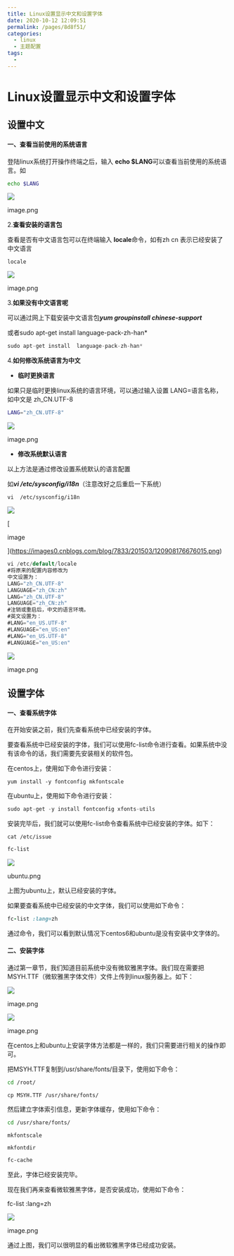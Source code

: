 ```yaml
---
title: Linux设置显示中文和设置字体
date: 2020-10-12 12:09:51
permalink: /pages/8d8f51/
categories:
  - linux
  - 主题配置
tags:
  - 
---
```

# Linux设置显示中文和设置字体

## 设置中文

#### 一、查看当前使用的系统语言

登陆linux系统打开操作终端之后，输入 **echo $LANG**可以查看当前使用的系统语言。如

```bash
echo $LANG

```

![](https://upload-images.jianshu.io/upload_images/14270006-d243829ab9ca48c9.png?imageMogr2/auto-orient/strip|imageView2/2/w/279/format/webp)

image.png

2.**查看安装的语言包**

查看是否有中文语言包可以在终端输入 **locale**命令，如有zh cn 表示已经安装了中文语言

```undefined
locale

```

![](https://upload-images.jianshu.io/upload_images/14270006-a031729a47e7dfbc.png?imageMogr2/auto-orient/strip|imageView2/2/w/270/format/webp)

image.png

3.**如果没有中文语言呢**

可以通过网上下载安装中文语言包***yum groupinstall chinese\-support***

或者sudo apt\-get install language\-pack\-zh\-han\*

```csharp
sudo apt-get install  language-pack-zh-han*

```

4.**如何修改系统语言为中文**

*   **临时更换语言**

如果只是临时更换linux系统的语言环境，可以通过输入设置 LANG=语言名称， 如中文是 zh\_CN.UTF\-8

```bash
LANG="zh_CN.UTF-8"

```

![](https://upload-images.jianshu.io/upload_images/14270006-2eb32dd83f12134b.png?imageMogr2/auto-orient/strip|imageView2/2/w/331/format/webp)

image.png

*   **修改系统默认语言**

以上方法是通过修改设置系统默认的语言配置

如***vi /etc/sysconfig/i18n***（注意改好之后重启一下系统）

```undefined
vi  /etc/sysconfig/i18n

```

![](https://upload-images.jianshu.io/upload_images/14270006-d0310c9795951f72.png?imageMogr2/auto-orient/strip|imageView2/2/w/221/format/webp)

[

image

](https://images0.cnblogs.com/blog/7833/201503/120908176676015.png)

```csharp
vi /etc/default/locale
#将原来的配置内容修改为
中文设置为：
LANG="zh_CN.UTF-8" 
LANGUAGE="zh_CN:zh" 
LANG="zh_CN.UTF-8"
LANGUAGE="zh_CN:zh"
#注销或重启后，中文的语言环境。
#英文设置为：
#LANG="en_US.UTF-8" 
#LANGUAGE="en_US:en" 
#LANG="en_US.UTF-8"
#LANGUAGE="en_US:en"
```

![](https://upload-images.jianshu.io/upload_images/14270006-d9ffcf5ec504fbb5.png?imageMogr2/auto-orient/strip|imageView2/2/w/240/format/webp)

image.png

## 设置字体

#### 一、查看系统字体

在开始安装之前，我们先查看系统中已经安装的字体。

要查看系统中已经安装的字体，我们可以使用fc\-list命令进行查看。如果系统中没有该命令的话，我们需要先安装相关的软件包。

在centos上，使用如下命令进行安装：

```undefined
yum install -y fontconfig mkfontscale

```

在ubuntu上，使用如下命令进行安装：

```csharp
sudo apt-get -y install fontconfig xfonts-utils

```

安装完毕后，我们就可以使用fc\-list命令查看系统中已经安装的字体。如下：

```undefined
cat /etc/issue

```

```bash
fc-list

```

![](https://upload-images.jianshu.io/upload_images/14270006-cc95607a16271fa1.png?imageMogr2/auto-orient/strip|imageView2/2/w/642/format/webp)

ubuntu.png

上图为ubuntu上，默认已经安装的字体。

如果要查看系统中已经安装的中文字体，我们可以使用如下命令：

```ruby
fc-list :lang=zh

```

通过命令，我们可以看到默认情况下centos6和ubuntu是没有安装中文字体的。

#### 二、安装字体

通过第一章节，我们知道目前系统中没有微软雅黑字体。我们现在需要把MSYH.TTF（微软雅黑字体文件）文件上传到linux服务器上。如下：

![](https://upload-images.jianshu.io/upload_images/14270006-5e3232c2cb97b799.png?imageMogr2/auto-orient/strip|imageView2/2/w/1200/format/webp)

image.png

![](https://upload-images.jianshu.io/upload_images/14270006-6c93809a27c6526b.png?imageMogr2/auto-orient/strip|imageView2/2/w/1024/format/webp)

image.png

在centos上和ubuntu上安装字体方法都是一样的，我们只需要进行相关的操作即可。

把MSYH.TTF复制到/usr/share/fonts/目录下，使用如下命令：

```bash
cd /root/

```

```undefined
cp MSYH.TTF /usr/share/fonts/

```

然后建立字体索引信息，更新字体缓存，使用如下命令：

```bash
cd /usr/share/fonts/

```

```undefined
mkfontscale

```

```undefined
mkfontdir

```

```bash
fc-cache

```

至此，字体已经安装完毕。

现在我们再来查看微软雅黑字体，是否安装成功，使用如下命令：

fc\-list :lang=zh

![](https://upload-images.jianshu.io/upload_images/14270006-61f742fcc4c59c63.png?imageMogr2/auto-orient/strip|imageView2/2/w/675/format/webp)

image.png

通过上图，我们可以很明显的看出微软雅黑字体已经成功安装。